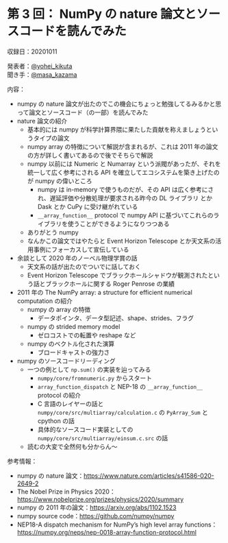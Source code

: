 # 第 3 回： NumPy の nature 論文とソースコードを読んでみた

収録日：20201011

発表者：[@yohei_kikuta](https://twitter.com/yohei_kikuta)  
聞き手：[@masa_kazama](https://twitter.com/masa_kazama)  

内容：
- numpy の nature 論文が出たのでこの機会にちょっと勉強してるみるかと思って論文とソースコード（の一部）を読んでみた
- nature 論文の紹介
  - 基本的には numpy が科学計算界隈に果たした貢献を称えましょうというタイプの論文
  - numpy array の特徴について解説が含まれるが、これは 2011 年の論文の方が詳しく書いてあるので後でそちらで解説
  - numpy 以前には Numeric と Numarray という派閥があったが、それを統一して広く参考にされる API を確立してエコシステムを築き上げたのが numpy の偉いところ
    - numpy は in-memory で使うものだが、その API は広く参考にされ、遅延評価や分散処理が要求される昨今の DL ライブラリ とか Dask とか CuPy に受け継がれている
    - `__array_function__` protocol で numpy API に基づいてこれらのライブラリを使うことができるようになりつつある
  - ありがとう numpy
  - なんかこの論文ではやたらと Event Horizon Telescope とか天文系の活用事例にフォーカスして宣伝している
- 余談として 2020 年のノーベル物理学賞の話
  - 天文系の話が出たのでついでに話しておく
  - Event Horizon Telescope でブラックホールシャドウが観測されたという話とブラックホールに関する Roger Penrose の業績
- 2011 年の The NumPy array: a structure for efficient numerical computation の紹介
  - numpy の array の特徴
    - データポインタ、データ型記述、shape、strides、フラグ
  - numpy の strided memory model
    - ゼロコストでの転置や reshape など
  - numpy のベクトル化された演算
    - ブロードキャストの強力さ
- numpy のソースコードリーディング
  - 一つの例として `np.sum()` の実装を辿ってみる
    - `numpy/core/fromnumeric.py` からスタート
    - `array_function_dispatch` と NEP-18 の `__array_function__` protocol の紹介
    - C 言語のレイヤーの話と `numpy/core/src/multiarray/calculation.c` の `PyArray_Sum` と cpython の話
    - 具体的なソースコード実装としての `numpy/core/src/multiarray/einsum.c.src` の話
  - 読むの大変で全然何も分からん〜


参考情報：
- numpy の nature 論文：https://www.nature.com/articles/s41586-020-2649-2
- The Nobel Prize in Physics 2020：https://www.nobelprize.org/prizes/physics/2020/summary
- numpy の 2011 年の論文：https://arxiv.org/abs/1102.1523
- numpy source code：https://github.com/numpy/numpy
- NEP18-A dispatch mechanism for NumPy’s high level array functions：https://numpy.org/neps/nep-0018-array-function-protocol.html
